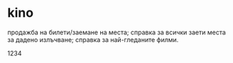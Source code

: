 # kino
продажба на билети/заемане на места;   справка за всички заети места за дадено излъчване;   справка за най-гледаните филми.

1234